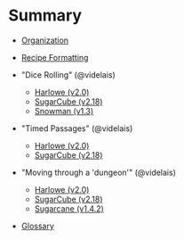 # Summary

* [Organization](organization.md)

* [Recipe Formatting](formatting.md)

* "Dice Rolling" (@videlais)
	* [Harlowe (v2.0)](dicerolling_videlais/harlowe/harlowe_dicerolling.md)
	* [SugarCube (v2.18)](dicerolling_videlais/sugarcube/sugarcube_dicerolling.md)
	* [Snowman (v1.3)](dicerolling_videlais/snowman/snowman_dicerolling.md)

* "Timed Passages" (@videlais)
	* [Harlowe (v2.0)](timedpassages_videlais/harlowe/harlowe_timedpassages.md)
	* [SugarCube (v2.18)](timedpassages_videlais/sugarcube/sugarcube_timedpassages.md)

* "Moving through a 'dungeon'" (@videlais)
	* [Harlowe (v2.0)](dungeonmoving_videlais/harlowe/harlowe_dungeonmoving.md)
	* [SugarCube (v2.18)](dungeonmoving_videlais/sugarcube/sugarcube_displayswapping.md)
	* [Sugarcane (v1.4.2)](dungeonmoving_videlais/sugarcane/sugarcane_dungeonmoving.md)


* [Glossary](glossary.md)